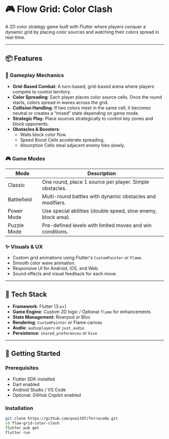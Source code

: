 # 🎮 Flow Grid: Color Clash

A 2D color strategy game built with Flutter where players conquer a dynamic grid by placing color sources and watching their colors spread in real-time.

---

## 📦 Features

### 🧠 Gameplay Mechanics

- **Grid-Based Combat**: A turn-based, grid-based arena where players compete to control territory.
- **Color Spreading**: Each player places color source cells. Once the round starts, colors spread in waves across the grid.
- **Collision Handling**: If two colors meet in the same cell, it becomes neutral or creates a “mixed” state depending on game mode.
- **Strategic Play**: Place sources strategically to control key zones and block opponents.
- **Obstacles & Boosters**:
  - Walls block color flow.
  - Speed Boost Cells accelerate spreading.
  - Absorption Cells steal adjacent enemy tiles slowly.

### 🎮 Game Modes

| Mode         | Description |
|--------------|-------------|
| Classic      | One round, place 1 source per player. Simple obstacles. |
| Battlefield  | Multi-round battles with dynamic obstacles and modifiers. |
| Power Mode   | Use special abilities (double speed, slow enemy, block area). |
| Puzzle Mode  | Pre-defined levels with limited moves and win conditions. |

### ✨ Visuals & UX

- Custom grid animations using Flutter's `CustomPainter` or `Flame`.
- Smooth color wave animation.
- Responsive UI for Android, iOS, and Web.
- Sound effects and visual feedback for each move.

---

## 🧩 Tech Stack

- **Framework**: Flutter (3.x+)
- **Game Engine**: Custom 2D logic / Optional `flame` for enhancements
- **State Management**: Riverpod or Bloc
- **Rendering**: `CustomPainter` or Flame canvas
- **Audio**: `audioplayers` or `just_audio`
- **Persistence**: `shared_preferences` or `hive`

---

## 🚀 Getting Started

### Prerequisites

- Flutter SDK installed
- Dart enabled
- Android Studio / VS Code
- Optional: GitHub Copilot enabled

### Installation

```bash
git clone https://github.com/punitDT/Terracode.git
cd flow-grid-color-clash
flutter pub get
flutter run
